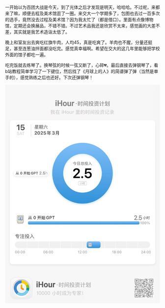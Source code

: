 一开始以为百团大战是今天，到了光体之后才发现是明天，哈哈哈。不过呢，来都来了嘛，顺便去程及美术馆逛了一圈。来交大一个学期多了，包图也去过一百多次的选手，竟然没去过程及美术馆？因为我太忙了（都是借口）。里面有点像博物馆，定期还会换展品，不错不错。不过艺术品我还是欣赏不太来，感觉画的大差不差，其实就是我艺术造诣太低了。

晚上和室友出去爽吃红旗牛肉，人均45，真是吃爽了。羊肉也不腥，分量还挺足，甚至连葱油拌面都没吃完。感觉真幸福啊。希望在交大的这几年里能够把学校外面的馆子都吃一遍。

吃完饭就去练琴了。换琴弦的时候一弦又断了，心碎💔。最后直接去弹钢琴了，看b站教程简单学习了一下键位，然后找了《月球上的人》的简谱弹了弹（当然是单手的），感觉熟练之后也还好。下次还弹钢琴！

![0315](./20250315.assets/微信图片_20250317221901.jpg)